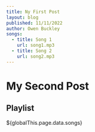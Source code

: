```yaml
---
title: Ny First Post
layout: blog
published: 11/11/2022
author: Owen Buckley
songs:
  - title: Song 1
    url: song1.mp3
  - title: Song 2
    url: song2.mp3
---
```


# My Second Post

## Playlist

<span>${globalThis.page.data.songs}</span>